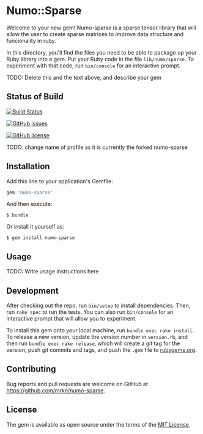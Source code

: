 # Numo::Sparse

Welcome to your new gem!
Numo-sparse is a sparse tensor library that will allow the user to create sparse matrices to improve data structure and funcionality in ruby.

In this directory, you'll find the files you need to be able to package up your Ruby library into a gem. Put your Ruby code in the file `lib/numo/sparse`. To experiment with that code, run `bin/console` for an interactive prompt.

TODO: Delete this and the text above, and describe your gem

## Status of Build

[![Build Status](https://travis-ci.org/mrkn/numo-sparse.svg?branch=master)](https://travis-ci.org/mrkn/numo-sparse)

[![GitHub issues](https://img.shields.io/github/issues/mrkn/numo-sparse.svg)](https://github.com/mrkn/numo-sparse/issues)

[![GitHub license](https://img.shields.io/github/license/mrkn/numo-sparse.svg)](https://github.com/mrkn/numo-sparse/blob/master/LICENSE.txt)

TODO: change name of profile as it is currently the forked numo-sparse

## Installation

Add this line to your application's Gemfile:

```ruby
gem 'numo-sparse'
```

And then execute:

    $ bundle

Or install it yourself as:

    $ gem install numo-sparse

## Usage

TODO: Write usage instructions here

## Development

After checking out the repo, run `bin/setup` to install dependencies. Then, run `rake spec` to run the tests. You can also run `bin/console` for an interactive prompt that will allow you to experiment.

To install this gem onto your local machine, run `bundle exec rake install`. To release a new version, update the version number in `version.rb`, and then run `bundle exec rake release`, which will create a git tag for the version, push git commits and tags, and push the `.gem` file to [rubygems.org](https://rubygems.org).

## Contributing

Bug reports and pull requests are welcome on GitHub at https://github.com/mrkn/numo-sparse.

## License

The gem is available as open source under the terms of the [MIT License](https://opensource.org/licenses/MIT).
